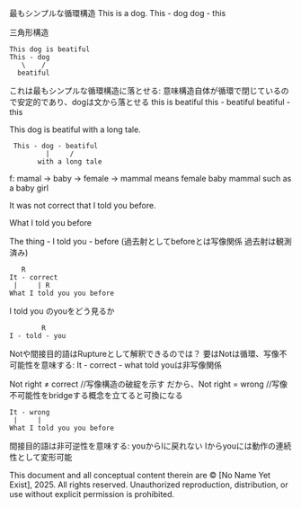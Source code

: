 最もシンプルな循環構造
This is a dog.
This - dog 
dog - this 

三角形構造
```
This dog is beatiful
This - dog 
   \    /
  beatiful
```

これは最もシンプルな循環構造に落とせる: 
意味構造自体が循環で閉じているので安定的であり、dogは文から落とせる
this is beatiful
this - beatiful
beatiful - this


This dog is beatiful with a long tale.
```
 This - dog - beatiful
         |     /
       with a long tale
```

f: mamal → baby → female → mammal 
means female baby mammal such as a baby girl


It was not correct that I told you before.

What I told you  before

The thing - I told you - before 
(過去射としてbeforeとは写像関係 過去射は観測済み)

```
   R
It - correct
 |     | R
What I told you you before
```

I told you のyouをどう見るか

```
        R
I - told - you
```
Notや間接目的語はRuptureとして解釈できるのでは？
要はNotは循環、写像不可能性を意味する: It - correct - what told youは非写像関係

Not right ≠ correct //写像構造の破綻を示す
だから、Not right = wrong //写像不可能性をbridgeする概念を立てると可換になる

```
It - wrong
 |     | 
What I told you you before
```

間接目的語は非可逆性を意味する: youからIに戻れない Iからyouには動作の連続性として変形可能

This document and all conceptual content therein are © [No Name Yet Exist], 2025. All rights reserved. Unauthorized reproduction, distribution, or use without explicit permission is prohibited.
